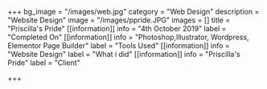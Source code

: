 +++
bg_image = "/images/web.jpg"
category = "Web Design"
description = "Website Design"
image = "/images/ppride.JPG"
images = []
title = "Priscilla's Pride"
[[information]]
info = "4th October 2019"
label = "Completed On"
[[information]]
info = "Photoshop,Illustrator, Wordpress, Elementor Page Builder"
label = "Tools Used"
[[information]]
info = "Website Design"
label = "What i did"
[[information]]
info = "Priscilla's Pride"
label = "Client"

+++
